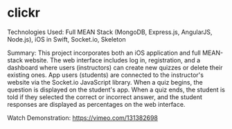 # clickr
Technologies Used: Full MEAN Stack (MongoDB, Express.js, AngularJS, Node.js), iOS in Swift, Socket.io, Skeleton

Summary: This project incorporates both an iOS application and full MEAN-stack website. The web interface includes log in, registration, and a dashboard where users (instructors) can create new quizzes or delete their existing ones. App users (students) are connected to the instructor's website via the Socket.io JavaScript library. When a quiz begins, the question is displayed on the student's app. When a quiz ends, the student is told if they selected the correct or incorrect answer, and the student responses are displayed as percentages on the web interface.

Watch Demonstration: https://vimeo.com/131382698
